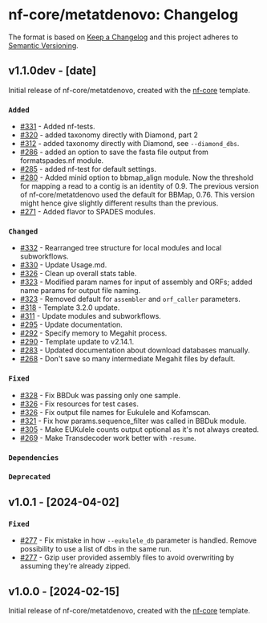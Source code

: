# nf-core/metatdenovo: Changelog

The format is based on [Keep a Changelog](https://keepachangelog.com/en/1.0.0/)
and this project adheres to [Semantic Versioning](https://semver.org/spec/v2.0.0.html).

## v1.1.0dev - [date]

Initial release of nf-core/metatdenovo, created with the [nf-core](https://nf-co.re/) template.

### `Added`

- [#331](<[https://github.com/nf-core/metatdenovo/pull/331](https://github.com/nf-core/metatdenovo/pull/331)>) - Added nf-tests.
- [#320](<[https://github.com/nf-core/metatdenovo/pull/320](https://github.com/nf-core/metatdenovo/pull/320)>) - added taxonomy directly with Diamond, part 2
- [#312](<[https://github.com/nf-core/metatdenovo/pull/312](https://github.com/nf-core/metatdenovo/pull/312)>) - added taxonomy directly with Diamond, see `--diamond_dbs`.
- [#286](<[https://github.com/nf-core/metatdenovo/pull/286](https://github.com/nf-core/metatdenovo/pull/286)>) - added an option to save the fasta file output from formatspades.nf module.
- [#285](<[https://github.com/nf-core/metatdenovo/pull/285](https://github.com/nf-core/metatdenovo/pull/285)>) - added nf-test for default settings.
- [#280](<[https://github.com/nf-core/metatdenovo/issues/280](https://github.com/nf-core/metatdenovo/issues/280)>) - Added minid option to bbmap_align module. Now the threshold for mapping a read to a contig is an identity of 0.9. The previous version of nf-core/metatdenovo used the default for BBMap, 0.76. This version might hence give slightly different results than the previous.
- [#271](<[https://github.com/nf-core/metatdenovo/issues/271](https://github.com/nf-core/metatdenovo/issues/271)>) - Added flavor to SPADES modules.

### `Changed`

- [#332](<[https://github.com/nf-core/metatdenovo/pull/332](https://github.com/nf-core/metatdenovo/pull/332)>) - Rearranged tree structure for local modules and local subworkflows.
- [#330](<[https://github.com/nf-core/metatdenovo/pull/330](https://github.com/nf-core/metatdenovo/pull/330)>) - Update Usage.md.
- [#326](<[https://github.com/nf-core/metatdenovo/pull/326](https://github.com/nf-core/metatdenovo/pull/326)>) - Clean up overall stats table.
- [#323](<[https://github.com/nf-core/metatdenovo/pull/323](https://github.com/nf-core/metatdenovo/pull/323)>) - Modified param names for input of assembly and ORFs; added name params for output file naming.
- [#323](<[https://github.com/nf-core/metatdenovo/pull/323](https://github.com/nf-core/metatdenovo/pull/323)>) - Removed default for `assembler` and `orf_caller` parameters.
- [#318](<[https://github.com/nf-core/metatdenovo/pull/318](https://github.com/nf-core/metatdenovo/pull/318)>) - Template 3.2.0 update.
- [#311](<[https://github.com/nf-core/metatdenovo/pull/311](https://github.com/nf-core/metatdenovo/pull/311)>) - Update modules and subworkflows.
- [#295](<[https://github.com/nf-core/metatdenovo/pull/295](https://github.com/nf-core/metatdenovo/pull/295)>) - Update documentation.
- [#292](<[https://github.com/nf-core/metatdenovo/pull/292](https://github.com/nf-core/metatdenovo/pull/292)>) - Specify memory to Megahit process.
- [#290](<[https://github.com/nf-core/metatdenovo/pull/290](https://github.com/nf-core/metatdenovo/pull/290)>) - Template update to v2.14.1.
- [#283](<[https://github.com/nf-core/metatdenovo/pull/283](https://github.com/nf-core/metatdenovo/pull/283)>) - Updated documentation about download databases manually.
- [#268](<[https://github.com/nf-core/metatdenovo/pull/268](https://github.com/nf-core/metatdenovo/pull/268)>) - Don't save so many intermediate Megahit files by default.

### `Fixed`

- [#328](<[https://github.com/nf-core/metatdenovo/pull/328](https://github.com/nf-core/metatdenovo/pull/328)>) - Fix BBDuk was passing only one sample.
- [#326](<[https://github.com/nf-core/metatdenovo/pull/326](https://github.com/nf-core/metatdenovo/pull/326)>) - Fix resources for test cases.
- [#326](<[https://github.com/nf-core/metatdenovo/pull/326](https://github.com/nf-core/metatdenovo/pull/326)>) - Fix output file names for Eukulele and Kofamscan.
- [#321](<[https://github.com/nf-core/metatdenovo/pull/321](https://github.com/nf-core/metatdenovo/pull/321)>) - Fix how params.sequence_filter was called in BBDuk module.
- [#305](<[https://github.com/nf-core/metatdenovo/pull/305](https://github.com/nf-core/metatdenovo/pull/305)>) - Make EUKulele counts output optional as it's not always created.
- [#269](<[https://github.com/nf-core/metatdenovo/pull/269](https://github.com/nf-core/metatdenovo/pull/269)>) - Make Transdecoder work better with `-resume`.

### `Dependencies`

### `Deprecated`

## v1.0.1 - [2024-04-02]

### `Fixed`
- [#277](https://github.com/nf-core/metatdenovo/pull/277) - Fix mistake in how `--eukulele_db` parameter is handled. Remove possibility to use a list of dbs in the same run.
- [#277](https://github.com/nf-core/metatdenovo/pull/277) - Gzip user provided assembly files to avoid overwriting by assuming they're already zipped.

## v1.0.0 - [2024-02-15]

Initial release of nf-core/metatdenovo, created with the [nf-core](https://nf-co.re/) template.
